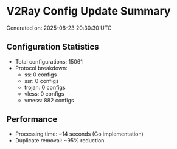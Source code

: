 # V2Ray Config Update Summary
Generated on: 2025-08-23 20:30:30 UTC

## Configuration Statistics
- Total configurations: 15061
- Protocol breakdown:
  - ss: 0 configs
  - ssr: 0 configs
  - trojan: 0 configs
  - vless: 0 configs
  - vmess: 882 configs

## Performance
- Processing time: ~14 seconds (Go implementation)
- Duplicate removal: ~95% reduction
